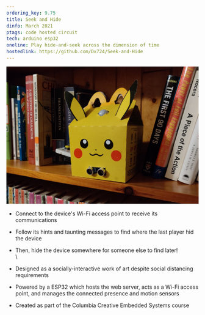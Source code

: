 ```yaml
---
ordering_key: 9.75
title: Seek and Hide
dinfo: March 2021
ptags: code hosted circuit
tech: arduino esp32
oneline: Play hide-and-seek across the dimension of time
hostedlink: https://github.com/Dx724/Seek-and-Hide
---
```

![Photo of the Seek and Hide device](/res/seekandhide.jpg "Seek and Hide")
- Connect to the device's Wi-Fi access point to receive its communications
- Follow its hints and taunting messages to find where the last player hid the device
- Then, hide the device somewhere for someone else to find later!
\
\
- Designed as a socially-interactive work of art despite social distancing requirements
- Powered by a ESP32 which hosts the web server, acts as a Wi-Fi access point, and manages the connected presence and motion sensors

- Created as part of the Columbia Creative Embedded Systems course